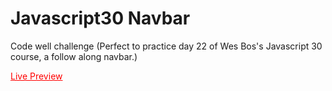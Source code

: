 # Javascript30 Navbar
 Code well challenge (Perfect to practice day 22 of Wes Bos's Javascript 30 course, a follow along navbar.)

<a style="color: red;" href="https://karimaziz69.github.io/Javascript30-Navbar/">Live Preview</a>
